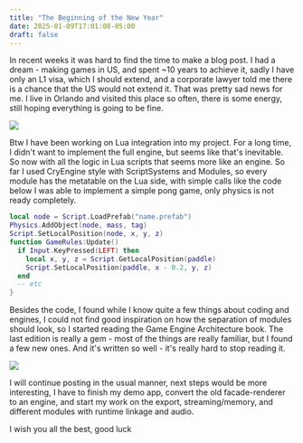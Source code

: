 ```yaml
---
title: "The Beginning of the New Year"
date: 2025-01-09T17:01:08-05:00
draft: false
---
```


In recent weeks it was hard to find the time to make a blog post. I had a dream - making games in US, and spent ~10 years to achieve it, sadly I have only an L1 visa, which I should extend, and a corporate lawyer told me there is a chance that the US would not extend it. That was pretty sad news for me. I live in Orlando and visited this place so often, there is some energy, still hoping everything is going to be fine.

![](/img/ea.jpg)

Btw I have been working on Lua integration into my project. For a long time, I didn't want to implement the full engine, but seems like that's inevitable. So now with all the logic in Lua scripts that seems more like an engine. So far I used CryEngine style with ScriptSystems and Modules, so every module has the metatable on the Lua side, with simple calls like the code below I was able to implement a simple pong game, only physics is not ready completely. 

```lua
local node = Script.LoadPrefab("name.prefab")
Physics.AddObject(node, mass, tag)
Script.SetLocalPosition(node, x, y, z)
function GameRules:Update()
  if Input.KeyPressed(LEFT) then
    local x, y, z = Script.GetLocalPosition(paddle)
    Script.SetLocalPosition(paddle, x - 0.2, y, z) 
  end
  -- etc
}
```

Besides the code, I found while I know quite a few things about coding and engines, I could not find good inspiration on how the separation of modules should look, so I started reading the Game Engine Architecture book. The last edition is really a gem - most of the things are really familiar, but I found a few new ones. And it's written so well - it's really hard to stop reading it.

![](/img/gea.jpg)

I will continue posting in the usual manner, next steps would be more interesting, I have to finish my demo app, convert the old facade-renderer to an engine, and start my work on the export, streaming/memory, and different modules with runtime linkage and audio.

I wish you all the best, good luck
